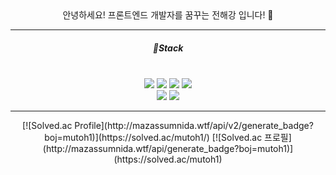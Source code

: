  <div align="center"> 안녕하세요! 프론트엔드 개발자를 꿈꾸는 전해강 입니다! 👋 <br/>
<hr/>
<h5>📌Stack </h5> <br/>
<img src="https://img.shields.io/badge/HTML5-E34F26?style=flat-square&logo=HTML5&logoColor=white"/> <img src="https://img.shields.io/badge/CSS3-1572B6?style=flat-square&logo=CSS3&logoColor=white"/> <img src="https://img.shields.io/badge/Sass-CC6699?style=flat-square&logo=Sass&logoColor=white"/> <img src="https://img.shields.io/badge/styled-components-DB7093?style=flat-square&logo=styled-components&logoColor=white"/> <br/> <img src="https://img.shields.io/badge/JavaScript-F7DF1E?style=flat-square&logo=JavaScript&logoColor=white"/> <img src="https://img.shields.io/badge/React-61DAFB?style=flat-square&logo=React&logoColor=white"/>
<hr/>[![Solved.ac Profile](http://mazassumnida.wtf/api/v2/generate_badge?boj=mutoh1)](https://solved.ac/mutoh1/)
 [![Solved.ac 프로필](http://mazassumnida.wtf/api/generate_badge?boj=mutoh1)](https://solved.ac/mutoh1)
</div>




